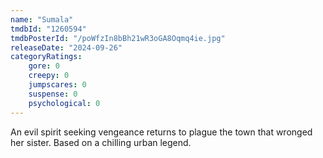 ```yaml
---
name: "Sumala"
tmdbId: "1260594"
tmdbPosterId: "/poWfzIn8bBh21wR3oGA8Oqmq4ie.jpg"
releaseDate: "2024-09-26"
categoryRatings:
    gore: 0
    creepy: 0
    jumpscares: 0
    suspense: 0
    psychological: 0
---
```

An evil spirit seeking vengeance returns to plague the town that wronged her sister. Based on a chilling urban legend.
